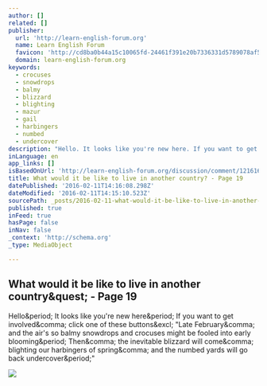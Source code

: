 ```yaml
---
author: []
related: []
publisher:
  url: 'http://learn-english-forum.org'
  name: Learn English Forum
  favicon: 'http://cd8ba0b44a15c10065fd-24461f391e20b7336331d5789078af53.r23.cf1.rackcdn.com/learnenglish.vanillaforums.com/favicon_eea3c72c72fbfe22.ico'
  domain: learn-english-forum.org
keywords:
  - crocuses
  - snowdrops
  - balmy
  - blizzard
  - blighting
  - mazur
  - gail
  - harbingers
  - numbed
  - undercover
description: "Hello. It looks like you're new here. If you want to get involved, click one of these buttons! \"Late February, and the air's so balmy snowdrops and crocuses might be fooled into early blooming. Then, the inevitable blizzard will come, blighting our harbingers of spring, and the numbed yards will go back undercover.\""
inLanguage: en
app_links: []
isBasedOnUrl: 'http://learn-english-forum.org/discussion/comment/121616#Comment_121616'
title: What would it be like to live in another country? - Page 19
datePublished: '2016-02-11T14:16:08.298Z'
dateModified: '2016-02-11T14:15:10.523Z'
sourcePath: _posts/2016-02-11-what-would-it-be-like-to-live-in-another-country-page-19.md
published: true
inFeed: true
hasPage: false
inNav: false
_context: 'http://schema.org'
_type: MediaObject

---
```

<article style=""><h1>What would it be like to live in another country&amp;quest; - Page 19</h1><p>Hello&amp;period; It looks like you're new here&amp;period; If you want to get involved&amp;comma; click one of these buttons&amp;excl; "Late February&amp;comma; and the air's so balmy snowdrops and crocuses might be fooled into early blooming&amp;period; Then&amp;comma; the inevitable blizzard will come&amp;comma; blighting our harbingers of spring&amp;comma; and the numbed yards will go back undercover&amp;period;"</p><img src="http://learn-english-forum.org/resources/emoji/blush.png" /></article>